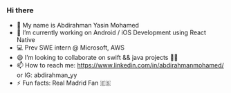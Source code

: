 ### Hi there

- 👋 My name is Abdirahman Yasin Mohamed
- 🔭 I’m currently working on Android / iOS Development using React Native
- 💻 Prev SWE intern @ Microsoft, AWS
- 😄 I’m looking to collaborate on swift && java projects 👩‍💻 
- 📫 How to reach me: https://www.linkedin.com/in/abdirahmanmohamed/ or IG: abdirahman_yy
- ⚡ Fun facts: Real Madrid Fan 🇪🇸

<!--
**abdirahman-yy/abdirahman-yy** is a ✨ _special_ ✨ repository because its `README.md` (this file) appears on your GitHub profile.

Here are some ideas to get you started:

- 🔭 I’m currently working on C++ and backend development
- 👯 I’m looking to collaborate on swift iOS/macOS project 👩‍💻 
- 📫 How to reach me: https://www.linkedin.com/in/abdirahmanmohamed/
- 😄 Pronouns: Him/His
- ⚡ Fun fact: I enjoy playing and watching basketball 🏀 
-->
